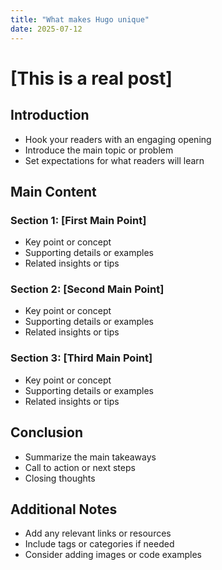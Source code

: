 ```yaml
---
title: "What makes Hugo unique"
date: 2025-07-12
---
```


# [This is a real post]

## Introduction
- Hook your readers with an engaging opening
- Introduce the main topic or problem
- Set expectations for what readers will learn

## Main Content

### Section 1: [First Main Point]
- Key point or concept
- Supporting details or examples
- Related insights or tips

### Section 2: [Second Main Point]
- Key point or concept
- Supporting details or examples
- Related insights or tips

### Section 3: [Third Main Point]
- Key point or concept
- Supporting details or examples
- Related insights or tips

## Conclusion
- Summarize the main takeaways
- Call to action or next steps
- Closing thoughts

## Additional Notes
- Add any relevant links or resources
- Include tags or categories if needed
- Consider adding images or code examples 